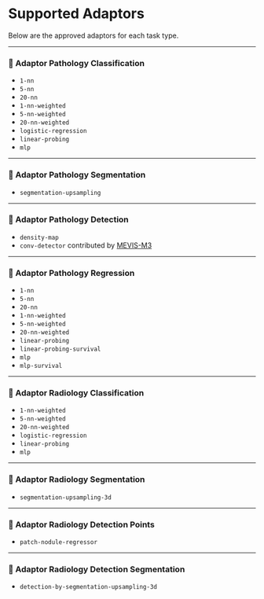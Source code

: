 # Supported Adaptors

Below are the approved adaptors for each task type.

---

### 🧩 Adaptor Pathology Classification

- `1-nn`
- `5-nn`
- `20-nn`
- `1-nn-weighted`
- `5-nn-weighted`
- `20-nn-weighted`
- `logistic-regression`
- `linear-probing`
- `mlp`

---

### 🧩 Adaptor Pathology Segmentation

- `segmentation-upsampling`

---

### 🧩 Adaptor Pathology Detection

- `density-map`
- `conv-detector` contributed by [MEVIS-M3](https://unicorn.grand-challenge.org/teams/4756/)

---

### 🧩 Adaptor Pathology Regression

- `1-nn`
- `5-nn`
- `20-nn`
- `1-nn-weighted`
- `5-nn-weighted`
- `20-nn-weighted`
- `linear-probing`
- `linear-probing-survival`
- `mlp`
- `mlp-survival`

---

### 🧩 Adaptor Radiology Classification

- `1-nn-weighted`
- `5-nn-weighted`
- `20-nn-weighted`
- `logistic-regression`
- `linear-probing`
- `mlp`

---

### 🧩 Adaptor Radiology Segmentation

- `segmentation-upsampling-3d`

---

### 🧩 Adaptor Radiology Detection Points

- `patch-nodule-regressor`

---

### 🧩 Adaptor Radiology Detection Segmentation

- `detection-by-segmentation-upsampling-3d`
